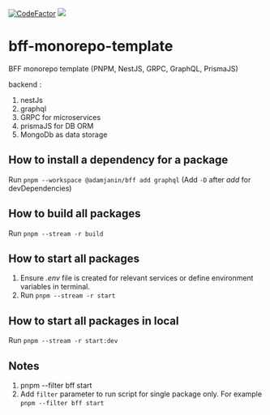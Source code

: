 <a href="https://www.codefactor.io/repository/github/adamjanin/bff-monorepo-template"><img src="https://www.codefactor.io/repository/github/adamjanin/bff-monorepo-template/badge" alt="CodeFactor" /></a>
<a href="https://www.codacy.com/gh/adamjanin/bff-monorepo-template/dashboard?utm_source=github.com&amp;utm_medium=referral&amp;utm_content=adamjanin/bff-monorepo-template&amp;utm_campaign=Badge_Grade"><img src="https://app.codacy.com/project/badge/Grade/6a691d3adbaf4b218e25db25deb9fabd"/></a>

# bff-monorepo-template
BFF monorepo template (PNPM, NestJS, GRPC, GraphQL, PrismaJS)

backend :

1. nestJs
2. graphql
3. GRPC for microservices
4. prismaJS for DB ORM
5. MongoDb as data storage


## How to install a dependency for a package

Run `pnpm --workspace @adamjanin/bff add graphql` (Add `-D` after _add_ for devDependencies)

## How to build all packages

Run `pnpm --stream -r build`

## How to start all packages

1. Ensure _.env_ file is created for relevant services or define environment variables in terminal.
1. Run `pnpm --stream -r start`

## How to start all packages in local

Run `pnpm --stream -r start:dev`


## Notes

1. pnpm --filter bff start
1. Add `filter` parameter to run script for single package only. For example `pnpm --filter bff start`
